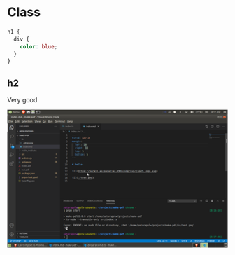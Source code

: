 <link rel="stylesheet" href="https://fonts.xz.style/serve/inter.css">
<link rel="stylesheet" href="https://cdn.jsdelivr.net/npm/@exampledev/new.css@1.1.2/new.min.css">

<div class="pdf-center" data-markdown>

# Class

</div>

<!-- pdf-break -->

```scss
h1 {
  div {
    color: blue;
  }
}
```

<!-- pdf-break -->

## h2

Very good

<!-- pdf-break -->

![](test.png)
